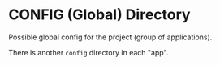 # CONFIG (Global) Directory

Possible global config for the project (group of applications).

There is another `config` directory in each "app".

